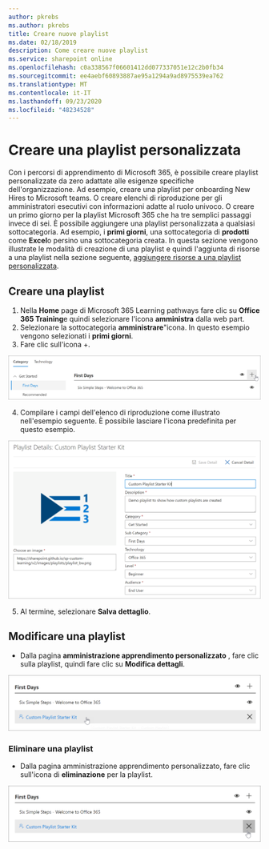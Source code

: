 ```yaml
---
author: pkrebs
ms.author: pkrebs
title: Creare nuove playlist
ms.date: 02/18/2019
description: Come creare nuove playlist
ms.service: sharepoint online
ms.openlocfilehash: c0a338567f06601412dd077337051e12c2b0fb34
ms.sourcegitcommit: ee4aebf60893887ae95a1294a9ad8975539ea762
ms.translationtype: MT
ms.contentlocale: it-IT
ms.lasthandoff: 09/23/2020
ms.locfileid: "48234528"
---
```

# <a name="create-a-custom-playlist"></a>Creare una playlist personalizzata

Con i percorsi di apprendimento di Microsoft 365, è possibile creare playlist personalizzate da zero adattate alle esigenze specifiche dell'organizzazione. Ad esempio, creare una playlist per onboarding New Hires to Microsoft teams. O creare elenchi di riproduzione per gli amministratori esecutivi con informazioni adatte al ruolo univoco. O creare un primo giorno per la playlist Microsoft 365 che ha tre semplici passaggi invece di sei. È possibile aggiungere una playlist personalizzata a qualsiasi sottocategoria. Ad esempio, i **primi giorni**, una sottocategoria di **prodotti** come **Excel**o persino una sottocategoria creata. In questa sezione vengono illustrate le modalità di creazione di una playlist e quindi l'aggiunta di risorse a una playlist nella sezione seguente, [aggiungere risorse a una playlist personalizzata](custom_addassets.md).

## <a name="create-a-playlist"></a>Creare una playlist 

1. Nella **Home** page di Microsoft 365 Learning pathways fare clic su **Office 365 Training**e quindi selezionare l'icona **amministra** dalla web part. 
2. Selezionare la sottocategoria **amministrare**"icona. In questo esempio vengono selezionati i **primi giorni**.  
3. Fare clic sull'icona +.  

![cg-newplaylistbtn.png](media/cg-newplaylistbtn.png)

4.  Compilare i campi dell'elenco di riproduzione come illustrato nell'esempio seguente. È possibile lasciare l'icona predefinita per questo esempio. 

![cg-newplaylistdetails.png](media/cg-newplaylistdetails.png)

5.  Al termine, selezionare **Salva dettaglio**. 

## <a name="edit-a-playlist"></a>Modificare una playlist

- Dalla pagina **amministrazione apprendimento personalizzato** , fare clic sulla playlist, quindi fare clic su **Modifica dettagli**.  

![cg-editplaylist.png](media/cg-editplaylist.png)

### <a name="delete-a-playlist"></a>Eliminare una playlist

- Dalla pagina amministrazione apprendimento personalizzato, fare clic sull'icona di **eliminazione** per la playlist.  

![cg-deleteplaylist.png](media/cg-deleteplaylist.png)